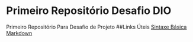 # Primeiro Repositório Desafio DIO
Primeiro Repositório Para Desafio de Projeto
##Links Úteis
[Sintaxe Básica Markdown](https://www.youtube.com/watch?v=LuF5ojcUXsw)
